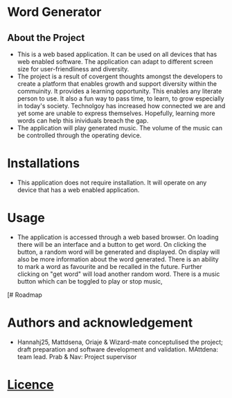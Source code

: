 # Word Generator

## About the Project

[\\]: <> ( Here we can provide more details about the project)

- This is a web based application. It can be used on all devices that has web enabled software. The application can adapt to different screen size for user-friendliness and diversity.
- The project is a result of covergent thoughts amongst the developers to create a platform that enables growth and support diversity within the commuinity. It provides a learning opportunity. This enables any literate person to use. It also a fun way to pass time, to learn, to grow especially in today's society. Technolgoy has increased how connected we are and yet some are unable to express themselves. Hopefully, learning more words can help this inividuals breach the gap.
- The application will play generated music. The volume of the music can be controlled through the operating device.

[\\]: <> (Links to the project site)

# Installations

- This application does not require installation. It will operate on any device that has a web enabled application.

# Usage

- The application is accessed through a web based browser. On loading there will be an interface and a button to get word. On clicking the button, a random word will be generated and displayed. On display will also be more information about the word generated. There is an ability to mark a word as favourite and be recalled in the future. Further clicking on "get word" will load another random word. There is a music button which can be toggled to play or stop music,

[# Roadmap

# Authors and acknowledgement

- Hannahj25, Mattdsena, Oriaje & Wizard-mate conceptulised the project; draft preparation and software development and validation. MAttdena: team lead. Prab & Nav: Project supervisor

# [Licence](Licence.txt)
